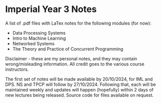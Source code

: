 # Imperial Year 3 Notes
A list of .pdf files with LaTex notes for the following modules (for now):
- Data Processing Systems
- Intro to Machine Learning
- Networked Systems
- The Theory and Practice of Concurrent Programming

Disclaimer - these are my personal notes, and they may contain wrong/misleading information. All credit goes to the various course instructors.

The first set of notes will be made available by 20/10/2024, for IML and DPS. NS and TPCP will follow by 27/10/2024. Following that, each will be maintained weekly and updates will happen (hopefully) within 2 days of new lectures being released.
Source code for files available on request.
